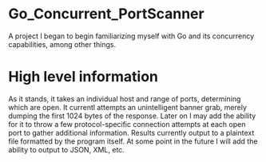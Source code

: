 # Go_Concurrent_PortScanner

A project I began to begin familiarizing myself with Go and its concurrency capabilities, among other things. 

# High level information

As it stands, it takes an individual host and range of ports, determining which are open. It currentl attempts an unintelligent banner grab, merely dumping the first 1024 bytes of the response. Later on I may add the ability for it to throw a few protocol-specific connection attempts at each open port to gather additional information. Results currently output to a plaintext file formatted by the program itself. At some point in the future I will add the ability to output to JSON, XML, etc.


